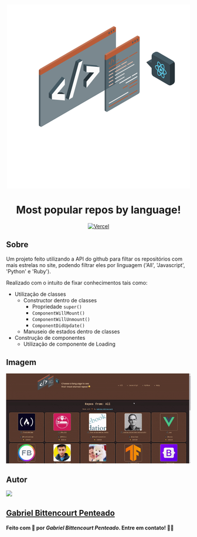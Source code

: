 <div align="center">
  <img src="img/../src/img/ImageReact.svg" width="500">
  <h1>Most popular repos by language!</h1>
  <a href="https://"><img src="https://img.shields.io/badge/Vercel-121212?style=for-the-badge&logo=vercel" alt="Vercel"></a>
</div>

## Sobre
Um projeto feito utilizando a API do github para filtar os repositórios com mais estrelas no site, podendo filtrar eles por linguagem ('All', 'Javascript', 'Python' e 'Ruby').

Realizado com o intuito de fixar conhecimentos tais como:
  - Utilização de classes
    - Constructor dentro de classes
      - Propriedade `super()`
      - `ComponentWillMount()`
      - `ComponentWillUnmount()`
      - `ComponentDidUpdate()`
    - Manuseio de estados dentro de classes
  - Construção de componentes
    - Utilização de componente de Loading

## Imagem
<div align="center">
  <img src="img/../src/img/exemplo.gif" alt="Gif da aplicação" />
</div>

## Autor
<img src="https://unavatar.now.sh/github/gabrlcj" width="175" />

## [Gabriel Bittencourt Penteado](https://www.linkedin.com/in/gabriel-bittencourt-penteado/)

#### Feito com 🤎 por *Gabriel Bittencourt Penteado*. Entre em contato! 👋🏽